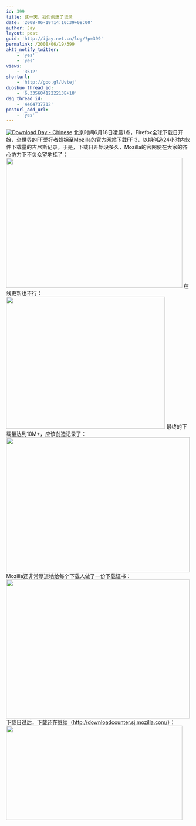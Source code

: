 ```yaml
---
id: 399
title: 这一天，我们创造了记录
date: '2008-06-19T14:10:39+08:00'
author: Jay
layout: post
guid: 'http://ijay.net.cn/log/?p=399'
permalink: /2008/06/19/399
aktt_notify_twitter:
    - 'yes'
    - 'yes'
views:
    - '3512'
shorturl:
    - 'http://goo.gl/Uvtej'
duoshuo_thread_id:
    - '6.3356041222213E+18'
dsq_thread_id:
    - '4404737712'
posturl_add_url:
    - 'yes'
---
```


<a href="https://www.mozilla.org/en-US/contribute/"><img border="0" alt="Download Day - Chinese" title="Download Day - Chinese" src="https://www.mozilla.org/en-US/contribute/friends/"/></a>
北京时间6月18日凌晨1点，Firefox全球下载日开始，全世界的FF爱好者蜂拥至Mozilla的官方网站下载FF 3，以期创造24小时内软件下载量的吉尼斯记录。于是，下载日开始没多久，Mozilla的官网便在大家的齐心协力下不负众望地挂了：
<a href='http://jayxu.com/log/wp-content/uploads/2008/06/ff-down.png'><img src="http://jayxu.com/log/wp-content/uploads/2008/06/ff-down.png" alt="" title="ff-down" width="480" height="355" class="aligncenter size-medium wp-image-401" /></a>
在线更新也不行：
<a href='http://jayxu.com/log/wp-content/uploads/2008/06/ff-down2.png'><img src="http://jayxu.com/log/wp-content/uploads/2008/06/ff-down2.png" alt="" title="ff-down2" width="433" height="360" class="aligncenter size-medium wp-image-400" /></a>
最终的下载量达到10M+，应该创造记录了：
<a href='http://jayxu.com/log/wp-content/uploads/2008/06/dd-download.png'><img src="http://jayxu.com/log/wp-content/uploads/2008/06/dd-download.png" alt="" title="dd-download" width="500" height="368" class="aligncenter size-full wp-image-402" /></a>
Mozilla还非常厚道地给每个下载人做了一份下载证书：
<a href='http://jayxu.com/log/wp-content/uploads/2008/06/cert.png'><img src="http://jayxu.com/log/wp-content/uploads/2008/06/cert.png" alt="" title="cert" width="500" height="379" class="aligncenter size-full wp-image-403" /></a>
下载日过后，下载还在继续（<a href="https://www.mozilla.org/en-US/contribute/">http://downloadcounter.sj.mozilla.com/</a>）：
<a href='http://jayxu.com/log/wp-content/uploads/2008/06/ff-download.png'><img src="http://jayxu.com/log/wp-content/uploads/2008/06/ff-download.png" alt="" title="ff-download" width="480" height="257" class="aligncenter size-medium wp-image-404" /></a>